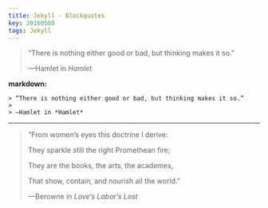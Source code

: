 ```yaml
---
title: Jekyll - Blockquotes
key: 20160508
tags: Jekyll
---
```


> “There is nothing either good or bad, but thinking makes it so.”
>
> —Hamlet in *Hamlet*

<!-- more -->

**markdown:**

    > “There is nothing either good or bad, but thinking makes it so.”
    >
    > —Hamlet in *Hamlet*

---

> “From women’s eyes this doctrine I derive:
>
> They sparkle still the right Promethean fire;
>
> They are the books, the arts, the academes,
>
> That show, contain, and nourish all the world.”
>
> —Berowne in *Love’s Labor’s Lost*
